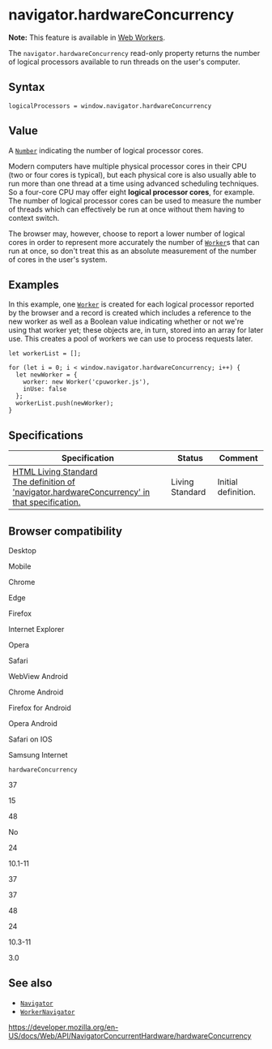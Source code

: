 # navigator.hardwareConcurrency

**Note:** This feature is available in [Web Workers](../web_workers_api).

The `navigator.hardwareConcurrency` read-only property returns the number of logical processors available to run threads on the user's computer.

## Syntax

    logicalProcessors = window.navigator.hardwareConcurrency

## Value

A [`Number`](https://developer.mozilla.org/en-US/docs/Web/JavaScript/Reference/Global_Objects/Number) indicating the number of logical processor cores.

Modern computers have multiple physical processor cores in their CPU (two or four cores is typical), but each physical core is also usually able to run more than one thread at a time using advanced scheduling techniques. So a four-core CPU may offer eight **logical processor cores**, for example. The number of logical processor cores can be used to measure the number of threads which can effectively be run at once without them having to context switch.

The browser may, however, choose to report a lower number of logical cores in order to represent more accurately the number of [`Worker`](../worker)s that can run at once, so don't treat this as an absolute measurement of the number of cores in the user's system.

## Examples

In this example, one [`Worker`](../worker) is created for each logical processor reported by the browser and a record is created which includes a reference to the new worker as well as a Boolean value indicating whether or not we're using that worker yet; these objects are, in turn, stored into an array for later use. This creates a pool of workers we can use to process requests later.

    let workerList = [];

    for (let i = 0; i < window.navigator.hardwareConcurrency; i++) {
      let newWorker = {
        worker: new Worker('cpuworker.js'),
        inUse: false
      };
      workerList.push(newWorker);
    }

## Specifications

<table><thead><tr class="header"><th>Specification</th><th>Status</th><th>Comment</th></tr></thead><tbody><tr class="odd"><td><a href="https://html.spec.whatwg.org/multipage/#dom-navigator-hardwareconcurrency">HTML Living Standard<br />
<span class="small">The definition of 'navigator.hardwareConcurrency' in that specification.</span></a></td><td><span class="spec-living">Living Standard</span></td><td>Initial definition.</td></tr></tbody></table>

## Browser compatibility

Desktop

Mobile

Chrome

Edge

Firefox

Internet Explorer

Opera

Safari

WebView Android

Chrome Android

Firefox for Android

Opera Android

Safari on IOS

Samsung Internet

`hardwareConcurrency`

37

15

48

No

24

10.1-11

37

37

48

24

10.3-11

3.0

## See also

- [`Navigator`](../navigator)
- [`WorkerNavigator`](../workernavigator)

<a href="https://developer.mozilla.org/en-US/docs/Web/API/NavigatorConcurrentHardware/hardwareConcurrency" class="_attribution-link">https://developer.mozilla.org/en-US/docs/Web/API/NavigatorConcurrentHardware/hardwareConcurrency</a>
